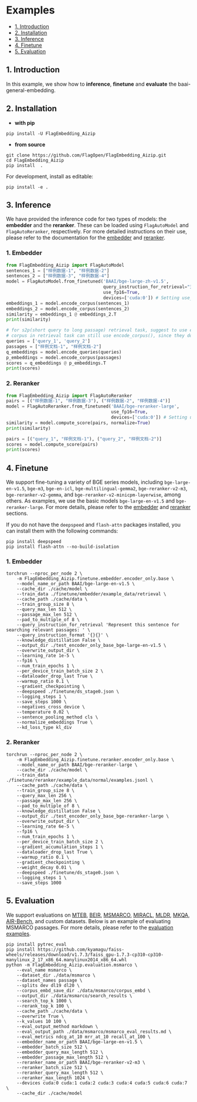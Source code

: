 # Examples

- [1. Introduction](#1-Introduction)
- [2. Installation](#2-Installation)
- [3. Inference](#3-Inference)
- [4. Finetune](#4-Finetune)
- [5. Evaluation](#5-Evaluation)

## 1. Introduction

In this example, we show how to **inference**, **finetune** and **evaluate** the baai-general-embedding.

## 2. Installation

* **with pip**

```shell
pip install -U FlagEmbedding_Aizip
```

* **from source**

```shell
git clone https://github.com/FlagOpen/FlagEmbedding_Aizip.git
cd FlagEmbedding_Aizip
pip install  .
```

For development, install as editable:

```shell
pip install -e .
```

## 3. Inference

We have provided the inference code for two types of models: the **embedder** and the **reranker**. These can be loaded using `FlagAutoModel` and `FlagAutoReranker`, respectively. For more detailed instructions on their use, please refer to the documentation for the [embedder](https://github.com/FlagOpen/FlagEmbedding_Aizip/tree/master/examples/inference/embedder) and [reranker](https://github.com/FlagOpen/FlagEmbedding_Aizip/tree/master/examples/inference/reranker).

### 1. Embedder

```python
from FlagEmbedding_Aizip import FlagAutoModel
sentences_1 = ["样例数据-1", "样例数据-2"]
sentences_2 = ["样例数据-3", "样例数据-4"]
model = FlagAutoModel.from_finetuned('BAAI/bge-large-zh-v1.5', 
                                     query_instruction_for_retrieval="为这个句子生成表示以用于检索相关文章：",
                                     use_fp16=True,
                                     devices=['cuda:0']) # Setting use_fp16 to True speeds up computation with a slight performance degradation
embeddings_1 = model.encode_corpus(sentences_1)
embeddings_2 = model.encode_corpus(sentences_2)
similarity = embeddings_1 @ embeddings_2.T
print(similarity)

# for s2p(short query to long passage) retrieval task, suggest to use encode_queries() which will automatically add the instruction to each query
# corpus in retrieval task can still use encode_corpus(), since they don't need instruction
queries = ['query_1', 'query_2']
passages = ["样例文档-1", "样例文档-2"]
q_embeddings = model.encode_queries(queries)
p_embeddings = model.encode_corpus(passages)
scores = q_embeddings @ p_embeddings.T
print(scores)
```

### 2. Reranker

```python
from FlagEmbedding_Aizip import FlagAutoReranker
pairs = [("样例数据-1", "样例数据-3"), ("样例数据-2", "样例数据-4")]
model = FlagAutoReranker.from_finetuned('BAAI/bge-reranker-large',
                                        use_fp16=True,
                                        devices=['cuda:0']) # Setting use_fp16 to True speeds up computation with a slight performance degradation
similarity = model.compute_score(pairs, normalize=True)
print(similarity)

pairs = [("query_1", "样例文档-1"), ("query_2", "样例文档-2")]
scores = model.compute_score(pairs)
print(scores)
```

## 4. Finetune

We support fine-tuning a variety of BGE series models, including `bge-large-en-v1.5`, `bge-m3`, `bge-en-icl`, `bge-multilingual-gemma2`, `bge-reranker-v2-m3`, `bge-reranker-v2-gemma`, and `bge-reranker-v2-minicpm-layerwise`, among others. As examples, we use the basic models `bge-large-en-v1.5` and `bge-reranker-large`. For more details, please refer to the [embedder](https://github.com/FlagOpen/FlagEmbedding_Aizip/tree/master/examples/finetune/embedder) and [reranker](https://github.com/FlagOpen/FlagEmbedding_Aizip/tree/master/examples/finetune/reranker) sections.

If you do not have the `deepspeed` and `flash-attn` packages installed, you can install them with the following commands:
```shell
pip install deepspeed
pip install flash-attn --no-build-isolation
```

### 1. Embedder

```shell
torchrun --nproc_per_node 2 \
    -m FlagEmbedding_Aizip.finetune.embedder.encoder_only.base \
    --model_name_or_path BAAI/bge-large-en-v1.5 \
    --cache_dir ./cache/model \
    --train_data ./finetune/embedder/example_data/retrieval \
    --cache_path ./cache/data \
    --train_group_size 8 \
    --query_max_len 512 \
    --passage_max_len 512 \
    --pad_to_multiple_of 8 \
    --query_instruction_for_retrieval 'Represent this sentence for searching relevant passages: ' \
    --query_instruction_format '{}{}' \
    --knowledge_distillation False \
    --output_dir ./test_encoder_only_base_bge-large-en-v1.5 \
    --overwrite_output_dir \
    --learning_rate 1e-5 \
    --fp16 \
    --num_train_epochs 1 \
    --per_device_train_batch_size 2 \
    --dataloader_drop_last True \
    --warmup_ratio 0.1 \
    --gradient_checkpointing \
    --deepspeed ./finetune/ds_stage0.json \
    --logging_steps 1 \
    --save_steps 1000 \
    --negatives_cross_device \
    --temperature 0.02 \
    --sentence_pooling_method cls \
    --normalize_embeddings True \
    --kd_loss_type kl_div
```

### 2. Reranker

```shell
torchrun --nproc_per_node 2 \
    -m FlagEmbedding_Aizip.finetune.reranker.encoder_only.base \
    --model_name_or_path BAAI/bge-reranker-large \
    --cache_dir ./cache/model \
    --train_data ./finetune/reranker/example_data/normal/examples.jsonl \
    --cache_path ./cache/data \
    --train_group_size 8 \
    --query_max_len 256 \
    --passage_max_len 256 \
    --pad_to_multiple_of 8 \
    --knowledge_distillation False \
    --output_dir ./test_encoder_only_base_bge-reranker-large \
    --overwrite_output_dir \
    --learning_rate 6e-5 \
    --fp16 \
    --num_train_epochs 1 \
    --per_device_train_batch_size 2 \
    --gradient_accumulation_steps 1 \
    --dataloader_drop_last True \
    --warmup_ratio 0.1 \
    --gradient_checkpointing \
    --weight_decay 0.01 \
    --deepspeed ./finetune/ds_stage0.json \
    --logging_steps 1 \
    --save_steps 1000
```

## 5. Evaluation

We support evaluations on [MTEB](https://github.com/embeddings-benchmark/mteb), [BEIR](https://github.com/beir-cellar/beir), [MSMARCO](https://microsoft.github.io/msmarco/), [MIRACL](https://github.com/project-miracl/miracl), [MLDR](https://huggingface.co/datasets/Shitao/MLDR), [MKQA](https://github.com/apple/ml-mkqa), [AIR-Bench](https://github.com/AIR-Bench/AIR-Bench), and custom datasets. Below is an example of evaluating MSMARCO passages. For more details, please refer to the [evaluation examples](https://github.com/FlagOpen/FlagEmbedding_Aizip/tree/master/examples/evaluation).

```shell
pip install pytrec_eval
pip install https://github.com/kyamagu/faiss-wheels/releases/download/v1.7.3/faiss_gpu-1.7.3-cp310-cp310-manylinux_2_17_x86_64.manylinux2014_x86_64.whl
python -m FlagEmbedding_Aizip.evaluation.msmarco \
    --eval_name msmarco \
    --dataset_dir ./data/msmarco \
    --dataset_names passage \
    --splits dev dl19 dl20 \
    --corpus_embd_save_dir ./data/msmarco/corpus_embd \
    --output_dir ./data/msmarco/search_results \
    --search_top_k 1000 \
    --rerank_top_k 100 \
    --cache_path ./cache/data \
    --overwrite True \
    --k_values 10 100 \
    --eval_output_method markdown \
    --eval_output_path ./data/msmarco/msmarco_eval_results.md \
    --eval_metrics ndcg_at_10 mrr_at_10 recall_at_100 \
    --embedder_name_or_path BAAI/bge-large-en-v1.5 \
    --embedder_batch_size 512 \
    --embedder_query_max_length 512 \
    --embedder_passage_max_length 512 \
    --reranker_name_or_path BAAI/bge-reranker-v2-m3 \
    --reranker_batch_size 512 \
    --reranker_query_max_length 512 \
    --reranker_max_length 1024 \
    --devices cuda:0 cuda:1 cuda:2 cuda:3 cuda:4 cuda:5 cuda:6 cuda:7 \
    --cache_dir ./cache/model
```

